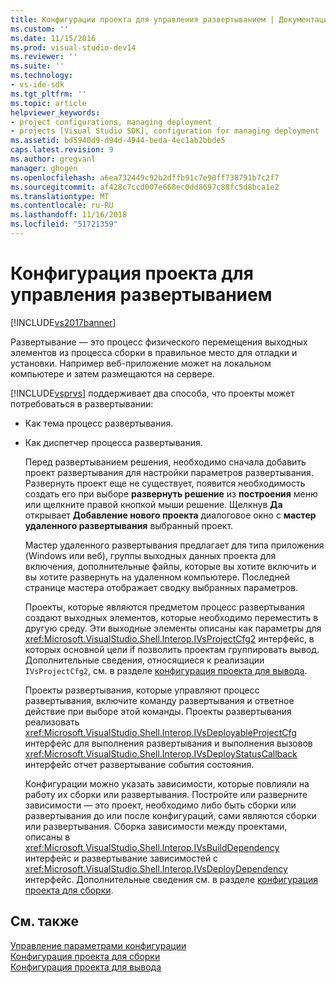 ```yaml
---
title: Конфигурации проекта для управления развертыванием | Документация Майкрософт
ms.custom: ''
ms.date: 11/15/2016
ms.prod: visual-studio-dev14
ms.reviewer: ''
ms.suite: ''
ms.technology:
- vs-ide-sdk
ms.tgt_pltfrm: ''
ms.topic: article
helpviewer_keywords:
- project configurations, managing deployment
- projects [Visual Studio SDK], configuration for managing deployment
ms.assetid: bd5940d9-d94d-4944-beda-4ec1ab2bbde5
caps.latest.revision: 9
ms.author: gregvanl
manager: ghogen
ms.openlocfilehash: a6ea732449c92b2dffb91c7e90ff738791b7c2f7
ms.sourcegitcommit: af428c7ccd007e668ec0dd8697c88fc5d8bca1e2
ms.translationtype: MT
ms.contentlocale: ru-RU
ms.lasthandoff: 11/16/2018
ms.locfileid: "51721359"
---
```

# <a name="project-configuration-for-managing-deployment"></a>Конфигурация проекта для управления развертыванием
[!INCLUDE[vs2017banner](../../includes/vs2017banner.md)]

Развертывание — это процесс физического перемещения выходных элементов из процесса сборки в правильное место для отладки и установки. Например веб-приложение может на локальном компьютере и затем размещаются на сервере.  
  
 [!INCLUDE[vsprvs](../../includes/vsprvs-md.md)] поддерживает два способа, что проекты может потребоваться в развертывании:  
  
- Как тема процесс развертывания.  
  
- Как диспетчер процесса развертывания.  
  
  Перед развертыванием решения, необходимо сначала добавить проект развертывания для настройки параметров развертывания. Развернуть проект еще не существует, появится необходимость создать его при выборе **развернуть решение** из **построения** меню или щелкните правой кнопкой мыши решение. Щелкнув **Да** открывает **Добавление нового проекта** диалоговое окно с **мастер удаленного развертывания** выбранный проект.  
  
  Мастер удаленного развертывания предлагает для типа приложения (Windows или веб), группы выходных данных проекта для включения, дополнительные файлы, которые вы хотите включить и вы хотите развернуть на удаленном компьютере. Последней странице мастера отображает сводку выбранных параметров.  
  
  Проекты, которые являются предметом процесс развертывания создают выходных элементов, которые необходимо переместить в другую среду. Эти выходные элементы описаны как параметры для <xref:Microsoft.VisualStudio.Shell.Interop.IVsProjectCfg2> интерфейс, в которых основной цели if позволить проектам группировать вывод. Дополнительные сведения, относящиеся к реализации `IVsProjectCfg2`, см. в разделе [конфигурация проекта для вывода](../../extensibility/internals/project-configuration-for-output.md).  
  
  Проекты развертывания, которые управляют процесс развертывания, включите команду развертывания и ответное действие при выборе этой команды. Проекты развертывания реализовать <xref:Microsoft.VisualStudio.Shell.Interop.IVsDeployableProjectCfg> интерфейс для выполнения развертывания и выполнения вызовов <xref:Microsoft.VisualStudio.Shell.Interop.IVsDeployStatusCallback> интерфейс отчет развертывание события состояния.  
  
  Конфигурации можно указать зависимости, которые повлияли на работу их сборки или развертывания. Постройте или разверните зависимости — это проект, необходимо либо быть сборки или развертывания до или после конфигураций, сами являются сборки или развертывания. Сборка зависимости между проектами, описаны в <xref:Microsoft.VisualStudio.Shell.Interop.IVsBuildDependency> интерфейс и развертывание зависимостей с <xref:Microsoft.VisualStudio.Shell.Interop.IVsDeployDependency> интерфейс. Дополнительные сведения см. в разделе [конфигурация проекта для сборки](../../extensibility/internals/project-configuration-for-building.md).  
  
## <a name="see-also"></a>См. также  
 [Управление параметрами конфигурации](../../extensibility/internals/managing-configuration-options.md)   
 [Конфигурация проекта для сборки](../../extensibility/internals/project-configuration-for-building.md)   
 [Конфигурация проекта для вывода](../../extensibility/internals/project-configuration-for-output.md)

